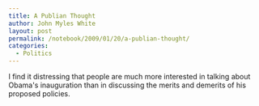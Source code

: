 ```yaml
---
title: A Publian Thought
author: John Myles White
layout: post
permalink: /notebook/2009/01/20/a-publian-thought/
categories:
  - Politics
---
```


I find it distressing that people are much more interested in talking about Obama's inauguration than in discussing the merits and demerits of his proposed policies.
